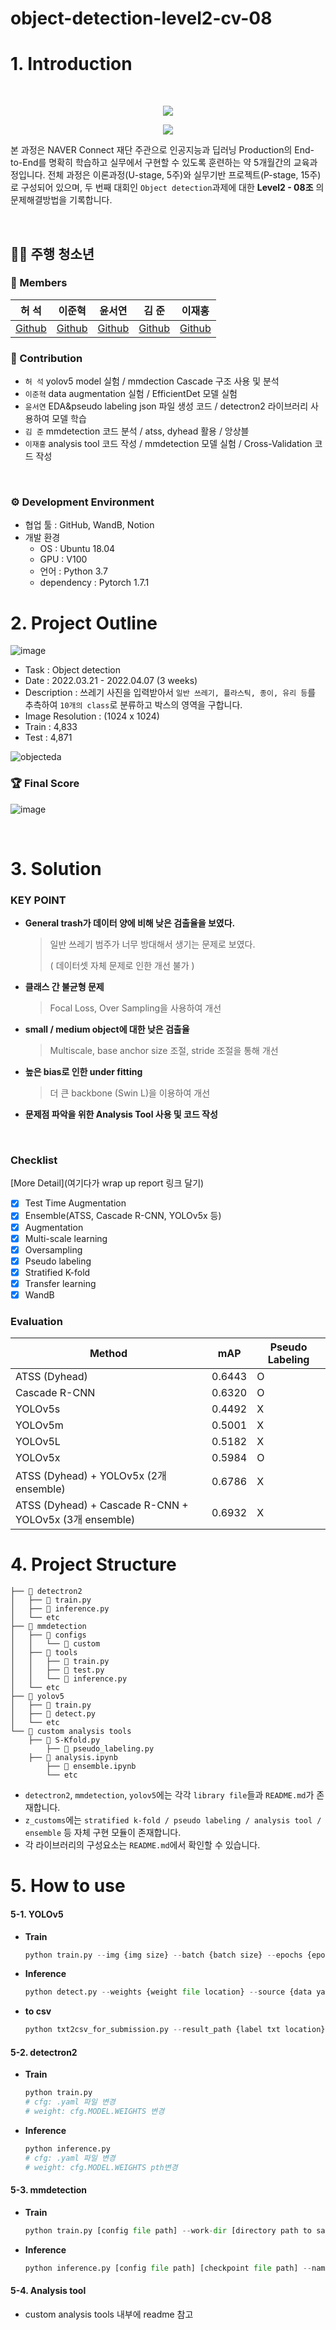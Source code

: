 # object-detection-level2-cv-08

# 1. Introduction  
<br/>
<p align="center">
   <img src="https://kr.object.ncloudstorage.com/resume/boostcamp/boostcamplogo.png" />
</p>
<p align="center">
   <img src="https://kr.object.ncloudstorage.com/resume/boostcamp/boostcamplogo2.png"/>
</p>

본 과정은 NAVER Connect 재단 주관으로 인공지능과 딥러닝 Production의 End-to-End를 명확히 학습하고 실무에서 구현할 수 있도록 훈련하는 약 5개월간의 교육과정입니다. 전체 과정은 이론과정(U-stage, 5주)와 실무기반 프로젝트(P-stage, 15주)로 구성되어 있으며, 두 번째 대회인 `Object detection`과제에 대한 **Level2 - 08조** 의 문제해결방법을 기록합니다.

<br/>

## 🧙‍♀️ 주행 청소년  
### 🔅 Members  

허 석|이준혁|윤서연|김 준|이재홍
:-:|:-:|:-:|:-:|:-:
 [Github](https://github.com/hursuk1) | [Github](https://github.com/zzundi) | [Github](https://github.com/minakusi) | [Github](https://github.com/j8n17) | [Github](https://github.com/haymrpig) 


### 🔅 Contribution  
- `허 석`   yolov5 model 실험 / mmdection Cascade 구조 사용 및 분석
- `이준혁` data augmentation 실험 / EfficientDet 모델 실험   
- `윤서연` EDA&pseudo labeling json 파일 생성 코드 / detectron2 라이브러리 사용하여 모델 학습  
- `김 준`   mmdetection 코드 분석 / atss, dyhead 활용 / 앙상블 
- `이재홍` analysis tool 코드 작성 / mmdetection 모델 실험 / Cross-Validation 코드 작성

<br/>

### ⚙ Development Environment

- 협업 툴 : GitHub, WandB, Notion
- 개발 환경
  - OS : Ubuntu 18.04
  - GPU : V100
  - 언어 : Python 3.7
  - dependency : Pytorch 1.7.1

# 2. Project Outline  

![image](https://user-images.githubusercontent.com/71866756/162425733-802a0a99-d368-4056-8d27-9c8e1b2c8247.png)

- Task : Object detection
- Date : 2022.03.21 - 2022.04.07 (3 weeks)
- Description : 쓰레기 사진을 입력받아서 `일반 쓰레기, 플라스틱, 종이, 유리 등`를 추측하여 `10개의 class`로 분류하고 박스의 영역을 구합니다.   
- Image Resolution : (1024 x 1024)
- Train : 4,833
- Test : 4,871

![objecteda](https://kr.object.ncloudstorage.com/resume/boostcamp/objecteda.png)


### 🏆 Final Score  
![image](https://user-images.githubusercontent.com/71866756/162425804-142bcc1c-ad37-4d13-8771-d5b9ae98e52e.png)


<br/>

# 3. Solution
### KEY POINT

- **General trash가 데이터 양에 비해 낮은 검출율을 보였다.**

  > 일반 쓰레기 범주가 너무 방대해서 생기는 문제로 보였다. 
  >
  > ( 데이터셋 자체 문제로 인한 개선 불가 )

- **클래스 간 불균형 문제**

  > Focal Loss, Over Sampling을 사용하여 개선

- **small / medium object에 대한 낮은 검출율**

  > Multiscale, base anchor size 조절, stride 조절을 통해 개선

- **높은 bias로 인한 under fitting**

  > 더 큰 backbone (Swin L)을 이용하여 개선

- **문제점 파악을 위한 Analysis Tool 사용 및 코드 작성**

<br/>

### Checklist
[More Detail](여기다가 wrap up report  링크 달기)

- [x] Test Time Augmentation
- [x] Ensemble(ATSS, Cascade R-CNN, YOLOv5x 등)
- [x] Augmentation
- [x] Multi-scale learning
- [x] Oversampling
- [x] Pseudo labeling
- [x] Stratified K-fold
- [x] Transfer learning
- [x] WandB

### Evaluation

| Method| mAP | Pseudo Labeling |
| --- | --- | --- |
|ATSS (Dyhead)| 0.6443 | O |
|Cascade R-CNN| 0.6320 |O|
|YOLOv5s|0.4492| X               |
|YOLOv5m|0.5001|X |
|YOLOv5L|0.5182|X|
|YOLOv5x|0.5984|O|
| ATSS (Dyhead) + YOLOv5x (2개 ensemble)                 | 0.6786 | X               |
|ATSS (Dyhead) + Cascade R-CNN + YOLOv5x (3개 ensemble)|0.6932|X|



# 4. Project Structure


```
├── 📂 detectron2
│   ├── 📝 train.py
│   ├── 📝 inference.py
│   └── etc
├── 📂 mmdetection
│   ├── 📂 configs
│   │   └── 📂 custom
│   ├── 📂 tools
│   │   ├── 📝 train.py
│   │   ├── 📝 test.py
│   │   └── 📝 inference.py
│   └── etc
├── 📂 yolov5
│   ├── 📝 train.py
│   ├── 📝 detect.py
│   └── etc
└── 📂 custom analysis tools
    ├── 📝 S-Kfold.py
		├── 📝 pseudo_labeling.py
    ├── 📝 analysis.ipynb
		├── 📝 ensemble.ipynb
		└── etc
```

- `detectron2`, `mmdetection`, `yolov5`에는 각각 `library file`들과 `README.md`가 존재합니다.
- `z_customs`에는 `stratified k-fold / pseudo labeling / analysis tool / ensemble` 등 자체 구현 모듈이 존재합니다.
- 각 라이브러리의 구성요소는 `README.md`에서 확인할 수 있습니다.



# 5. How to use

#### 5-1. YOLOv5

- **Train**

  ```python
  python train.py --img {img size} --batch {batch size} --epochs {epochs} --data {data yaml location} --weights {weight file loacation} --multi_scale
  ```

- **Inference**

  ```python
  python detect.py --weights {weight file location} --source {data yaml location} --img {img size} --name {save name} --half --save-txt --save-conf --augment
  ```

- **to csv**

  ```python
  python txt2csv_for_submission.py --result_path {label txt location} --save_name {save_name}
  ```

#### 5-2. detectron2

- **Train**

  ```python
  python train.py
  # cfg: .yaml 파일 변경
  # weight: cfg.MODEL.WEIGHTS 변경
  ```

- **Inference**

  ```python
  python inference.py
  # cfg: .yaml 파일 변경
  # weight: cfg.MODEL.WEIGHTS pth변경
  ```

#### 5-3. mmdetection

- **Train**

  ```python
  python train.py [config file path] --work-dir [directory path to save logs and models]
  ```

- **Inference**

  ```python
  python inference.py [config file path] [checkpoint file path] --name [submission file name]
  ```



#### 5-4. Analysis tool 

- custom analysis tools 내부에 readme 참고



